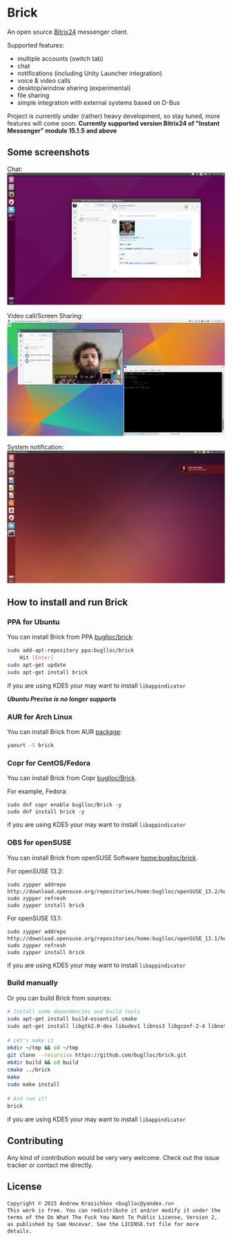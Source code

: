 Brick
=====

An open source [Bitrix24](https://www.bitrix24.com/) messenger client.

Supported features:
  - multiple accounts (switch tab)
  - chat
  - notifications (including Unity Launcher integration)
  - voice & video calls
  - desktop/window sharing (experimental)
  - file sharing
  - simple integration with external systems based on D-Bus


Project is currently under (rather) heavy development, so stay tuned, more features will come soon.
**Currently supported version Bitrix24 of "Instant Messenger" module 15.1.5 and above**

## Some screenshots

Chat:
![Chat](/doc/chat.png?raw=true&v=2)

Video call/Screen Sharing:
![Video](/doc/video.png?raw=true)

System notification:
![Notify](/doc/notify.png?raw=true)


## How to install and run Brick

### PPA for Ubuntu
You can install Brick from PPA [buglloc/brick](https://launchpad.net/~buglloc/+archive/ubuntu/brick):
```bash
sudo add-apt-repository ppa:buglloc/brick
    Hit [Enter]
sudo apt-get update
sudo apt-get install brick
```
if you are using KDE5 your may want to install `libappindicator`

***Ubuntu Precise is no longer supports***

### AUR for Arch Linux
You can install Brick from AUR [package](https://aur.archlinux.org/packages/brick/):
```bash
yaourt -S brick
```

### Copr for CentOS/Fedora
You can install Brick from Copr [buglloc/Brick](https://copr.fedoraproject.org/coprs/buglloc/Brick/).

For example, Fedora:
```plain
sudo dnf copr enable buglloc/Brick -y
sudo dnf install brick -y
```
if you are using KDE5 your may want to install `libappindicator`

### OBS for openSUSE
You can install Brick from openSUSE Software [home:buglloc/brick](https://build.opensuse.org/package/show/home:buglloc/brick).

For openSUSE 13.2:
```plain
sudo zypper addrepo http://download.opensuse.org/repositories/home:buglloc/openSUSE_13.2/home:buglloc.repo
sudo zypper refresh
sudo zypper install brick
```
For openSUSE 13.1:
```plain
sudo zypper addrepo http://download.opensuse.org/repositories/home:buglloc/openSUSE_13.1/home:buglloc.repo
sudo zypper refresh
sudo zypper install brick
```
if you are using KDE5 your may want to install `libappindicator`

### Build manually
Or you can build Brick from sources:
```bash
# Install some dependencies and build tools
sudo apt-get install build-essential cmake
sudo apt-get install libgtk2.0-dev libudev1 libnss3 libgconf-2-4 libnotify-dev libxss-dev

# Let's make it
mkdir ~/tmp && cd ~/tmp
git clone --recursive https://github.com/buglloc/brick.git
mkdir build && cd build
cmake ../brick
make
sudo make install

# And run it!
brick
```
if you are using KDE5 your may want to install `libappindicator`

##  Contributing

Any kind of contribution would be very very welcome. Check out the issue tracker or contact me directly.

## License

```
Copyright © 2015 Andrew Krasichkov <buglloc@yandex.ru>
This work is free. You can redistribute it and/or modify it under the
terms of the Do What The Fuck You Want To Public License, Version 2,
as published by Sam Hocevar. See the LICENSE.txt file for more details.
```
